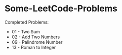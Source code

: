 # Some-LeetCode-Problems
Completed Problems:

* 01 - Two Sum
* 02 - Add Two Numbers
* 09 - Palindrome Number
* 13 - Roman to Integer
